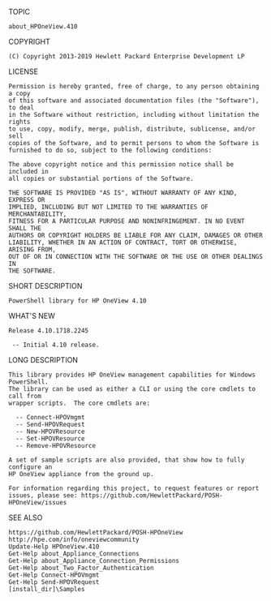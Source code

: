TOPIC

    about_HPOneView.410

COPYRIGHT

    (C) Copyright 2013-2019 Hewlett Packard Enterprise Development LP 

LICENSE

    Permission is hereby granted, free of charge, to any person obtaining a copy
    of this software and associated documentation files (the "Software"), to deal
    in the Software without restriction, including without limitation the rights
    to use, copy, modify, merge, publish, distribute, sublicense, and/or sell
    copies of the Software, and to permit persons to whom the Software is
    furnished to do so, subject to the following conditions:

    The above copyright notice and this permission notice shall be included in
    all copies or substantial portions of the Software.

    THE SOFTWARE IS PROVIDED "AS IS", WITHOUT WARRANTY OF ANY KIND, EXPRESS OR
    IMPLIED, INCLUDING BUT NOT LIMITED TO THE WARRANTIES OF MERCHANTABILITY,
    FITNESS FOR A PARTICULAR PURPOSE AND NONINFRINGEMENT. IN NO EVENT SHALL THE
    AUTHORS OR COPYRIGHT HOLDERS BE LIABLE FOR ANY CLAIM, DAMAGES OR OTHER
    LIABILITY, WHETHER IN AN ACTION OF CONTRACT, TORT OR OTHERWISE, ARISING FROM,
    OUT OF OR IN CONNECTION WITH THE SOFTWARE OR THE USE OR OTHER DEALINGS IN
    THE SOFTWARE.

SHORT DESCRIPTION

    PowerShell library for HP OneView 4.10
	
WHAT'S NEW

    Release 4.10.1718.2245

     -- Initial 4.10 release.

LONG DESCRIPTION

    This library provides HP OneView management capabilities for Windows PowerShell.
    The library can be used as either a CLI or using the core cmdlets to call from
    wrapper scripts.  The core cmdlets are:

      -- Connect-HPOVmgmt
      -- Send-HPOVRequest
      -- New-HPOVResource
      -- Set-HPOVResource
      -- Remove-HPOVResource

    A set of sample scripts are also provided, that show how to fully configure an
    HP OneView appliance from the ground up.
                                        
    For information regarding this project, to request features or report 
    issues, please see: https://github.com/HewlettPackard/POSH-HPOneView/issues


SEE ALSO

    https://github.com/HewlettPackard/POSH-HPOneView
    http://hpe.com/info/oneviewcommunity
    Update-Help HPOneView.410
    Get-Help about_Appliance_Connections
    Get-Help about_Appliance_Connection_Permissions
    Get-Help about_Two_Factor_Authentication
    Get-Help Connect-HPOVmgmt
    Get-Help Send-HPOVRequest
    [install_dir]\Samples

